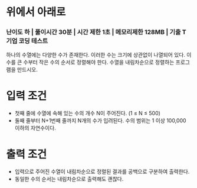 # 위에서 아래로
### 난이도 하 | 풀이시간 30분 | 시간 제한 1초 | 메모리제한 128MB | 기출 T 기업 코딩 테스트
하나의 수열에는 다양한 수가 존재한다.
이러한 수는 크기에 상관없이 나열되어 있다.
이 수를 큰 수부터 작은 수의 순서로 정렬해야 한다.
수열을 내림차순으로 정렬하는 프로그램을 만드시오.

# 입력 조건
- 첫째 줄에 수열에 속해 있는 수의 개수 N이 주어진다. (1 ≤ N ≤ 500)
- 둘째 줄부터 N+1번째 줄까지 N개의 수가 입려된다. 수의 범위는 1 이상 100,000 이하의 자연수이다.

# 출력 조건
- 입력으로 주어진 수열이 내림차순으로 정렬된 결과를 공백으로 구분하여 출력한다.
- 동일한 수의 순서는 내림차순으로 출력해도 괜찮다.